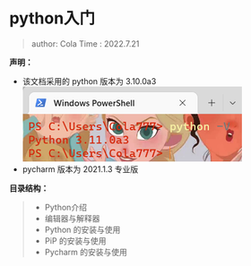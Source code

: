 # python入门

> author: Cola
> Time :  2022.7.21

**声明：**  

- 该文档采用的 python 版本为 3.10.0a3
![python](https://raw.githubusercontent.com/1203952894/cloudimg/main/20220815132437.png)
- pycharm 版本为 2021.1.3 专业版

**目录结构：**  

> - Python介绍
> - 编辑器与解释器
> - Python 的安装与使用
> - PiP 的安装与使用
> - Pycharm 的安装与使用
